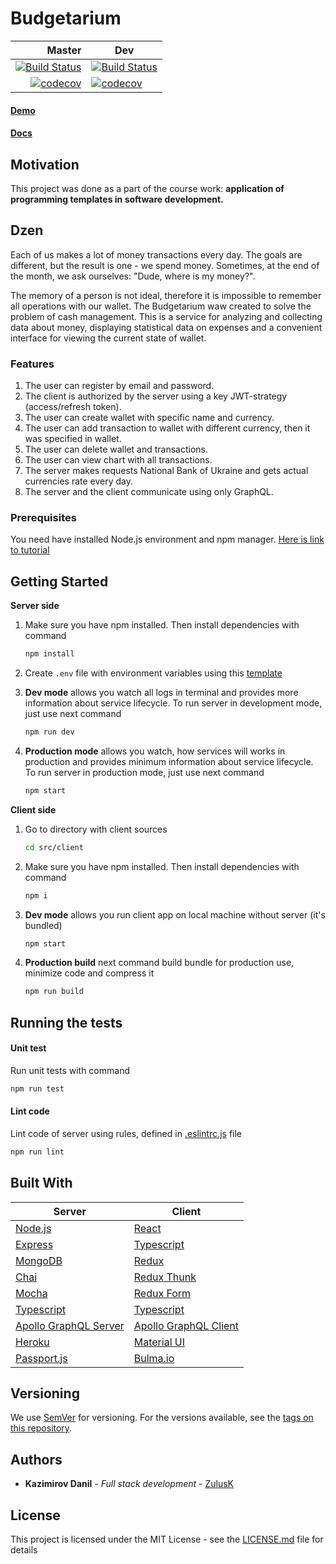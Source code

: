 # Budgetarium
| Master |  Dev    |
| ------: | ------ | 
| [![Build Status][travis-master]](https://travis-ci.org/ZulusK/Budgetarium) | [![Build Status][travis-dev]](https://travis-ci.org/ZulusK/Budgetarium) | 
| [![codecov][codecov-master]](https://codecov.io/gh/ZulusK/Budgetarium) | [![codecov][codecov-dev]](https://codecov.io/gh/ZulusK/Budgetarium) | 

#### [Demo](https://budgetarium.herokuapp.com/)
#### [Docs](https://docs.google.com/document/d/1jEZoszNnyu-Y8ANxGwkmFo4U96YzkSMF1Tg0W-MFOws/edit?usp=sharing)

## Motivation
This project was done as a part of the course work: **application of programming templates in software development.**
## Dzen
Each of us makes a lot of money transactions every day. The goals are different, but the result is one - we spend 
money. Sometimes, at the end of the month, we ask ourselves: "Dude, where is my money?".

The memory of a person is not ideal, therefore it is impossible to remember all operations with our wallet.
The Budgetarium waw created to solve the problem of cash management. This is a service for analyzing and collecting 
data about money, displaying statistical data on expenses and a convenient interface for viewing the current state of
 wallet.
 
### Features
1. The user can register by email and password.
1. The client is authorized by the server using a key JWT-strategy (access/refresh token). 
2. The user can create wallet with specific name and currency.
3. The user can add transaction to wallet with different currency, then it was specified in wallet.
4. The user can delete wallet and transactions.
5. The user can view chart with all transactions.
6. The server makes requests National Bank of Ukraine and gets actual currencies rate every day. 
7. The server and the client communicate using only GraphQL.

### Prerequisites

You need have installed Node.js environment and npm manager. [Here is link to tutorial](https://www.npmjs.com/get-npm) 


## Getting Started
**Server side**
1. Make sure you have npm installed. Then install dependencies with command
    ```sh
    npm install
    ```
2. Create `.env` file with environment variables using this [template](template.env)    

3. **Dev mode** allows you watch all logs in terminal and provides more information about service lifecycle. To run 
server in development mode, just use next command
    ```sh
    npm run dev
    ```
4.  **Production mode** allows you watch, how services will works in production and provides minimum information about 
service lifecycle. To run server in production mode, just use next command
    ```sh
    npm start
    ```
**Client side**
1. Go to directory with client sources
   ```sh
   cd src/client
   ```
2. Make sure you have npm installed. Then install dependencies with command
    ```sh
    npm i
    ```    
3. **Dev mode** allows you run client app on local machine without server (it's bundled)
    ```sh
    npm start
    ```
4.  **Production build**  next command build bundle for production use, minimize code and compress it
    ```sh
    npm run build
    ```
## Running the tests
#### Unit test
Run unit tests with command
```sh
npm run test
```    
#### Lint code
Lint code of server using rules, defined in [.eslintrc.js](.eslintrc.js) file
```sh
npm run lint
```

## Built With
| Server | Client |
| ------ | ------ |
| [Node.js](https://nodejs.org/)| [React](https://reactjs.org/)| 
| [Express](http://expressjs.com)| [Typescript](https://www.typescriptlang.org/)| 
| [MongoDB](https://www.mongodb.com/)| [Redux](https://redux.js.org)
| [Chai](http://chaijs.com)| [Redux Thunk](https://github.com/reduxjs/redux-thunk)|
| [Mocha](https://mochajs.org)|[Redux Form](https://redux-form.com/)|
| [Typescript](https://www.typescriptlang.org/)|[Typescript](https://www.typescriptlang.org/)|
| [Apollo GraphQL Server](https://www.apollographql.com/server/)|[Apollo GraphQL Client](https://www.apollographql.com/client/) |
| [Heroku](https://heroku.com/) |[Material UI](https://material-ui.com/)|
| [Passport.js](http://www.passportjs.org/)|[Bulma.io](https://bulma.io/)|
## Versioning

We use [SemVer](http://semver.org/) for versioning. For the versions available, see the [tags on this repository](https://github.com/ZulusK/Budgetarium/tags). 

## Authors

* **Kazimirov Danil** - *Full stack development* - [ZulusK]((https://github.com/ZulusK))

## License

This project is licensed under the MIT License - see the [LICENSE.md](LICENSE.md) file for details


[codecov-dev]: https://codecov.io/gh/ZulusK/Budgetarium/branch/dev/graph/badge.svg "Code coverage dev"
[codecov-master]: https://codecov.io/gh/ZulusK/Budgetarium/branch/master/graph/badge.svg "Code coverage master"
[travis-dev]: https://travis-ci.org/ZulusK/Budgetarium.svg?branch=dev "Travis CI build status"
[travis-master]: https://travis-ci.org/ZulusK/Budgetarium.svg?branch=master "Travis CI build status"